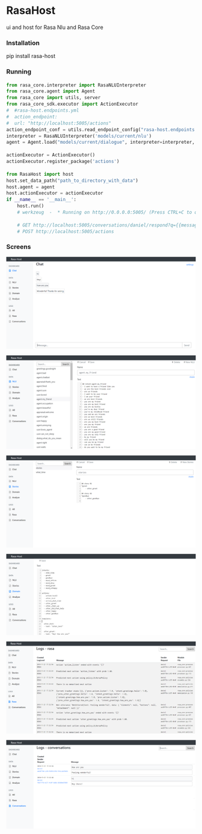 # RasaHost

ui and host for Rasa Nlu and Rasa Core

### Installation
pip install rasa-host

### Running
```python
from rasa_core.interpreter import RasaNLUInterpreter
from rasa_core.agent import Agent
from rasa_core import utils, server
from rasa_core_sdk.executor import ActionExecutor
#  #rasa-host.endpoints.yml
#  action_endpoint:
#  url: "http://localhost:5005/actions"
action_endpoint_conf = utils.read_endpoint_config("rasa-host.endpoints.yml", endpoint_type="action_endpoint")
interpreter = RasaNLUInterpreter('models/current/nlu')
agent = Agent.load("models/current/dialogue", interpreter=interpreter, action_endpoint=action_endpoint_conf)

actionExecutor = ActionExecutor()
actionExecutor.register_package('actions')

from RasaHost import host
host.set_data_path("path_to_directory_with_data")
host.agent = agent
host.actionExecutor = actionExecutor
if __name__ == '__main__':    
    host.run()
    # werkzeug  -  * Running on http://0.0.0.0:5005/ (Press CTRL+C to quit)
    
    # GET http://localhost:5005/conversations/daniel/respond?q={{message}}
    # POST http://localhost:5005/actions
```

### Screens

![Rasa Chat](doc/chat.PNG "Rasa Chat")

![Rasa Nlu Editor](doc/data-nlu.PNG "Rasa Nlu Editor")

![Rasa Core Stories Editor](doc/data-stories.PNG "Rasa Core Stories Editor")

![Rasa Domain Editor](doc/data-domain.PNG "Rasa Domain Editor")

![Rasa Logs](doc/logs-rasa.PNG "Rasa Logs")

![Rasa Conversations](doc/logs-conversations.PNG "Rasa Conversations")

